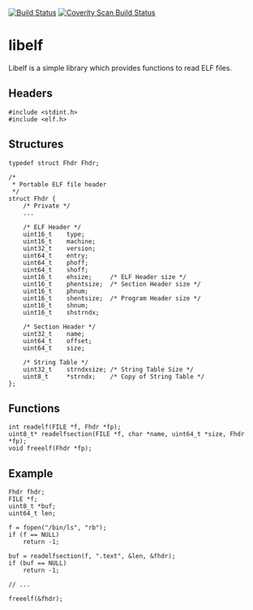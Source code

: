 [![Build Status](https://travis-ci.org/0intro/libelf.svg?branch=master)](https://travis-ci.org/0intro/libelf)
[![Coverity Scan Build Status](https://scan.coverity.com/projects/0intro-libelf/badge.svg)](https://scan.coverity.com/projects/0intro-libelf)

libelf
======

Libelf is a simple library which provides functions to read ELF files.

Headers
-------

```
#include <stdint.h>
#include <elf.h>
```

Structures
----------

```
typedef struct Fhdr Fhdr;

/*
 * Portable ELF file header
 */
struct Fhdr {
	/* Private */
	...

	/* ELF Header */
	uint16_t	type;
	uint16_t	machine;
	uint32_t	version;
	uint64_t	entry;
	uint64_t	phoff;
	uint64_t	shoff;
	uint16_t	ehsize;		/* ELF Header size */
	uint16_t	phentsize;	/* Section Header size */
	uint16_t	phnum;
	uint16_t	shentsize;	/* Program Header size */
	uint16_t	shnum;
	uint16_t	shstrndx;

	/* Section Header */
	uint32_t	name;
	uint64_t	offset;
	uint64_t	size;

	/* String Table */
	uint32_t	strndxsize;	/* String Table Size */
	uint8_t		*strndx;	/* Copy of String Table */
};
```

Functions
---------

```
int readelf(FILE *f, Fhdr *fp);
uint8_t* readelfsection(FILE *f, char *name, uint64_t *size, Fhdr *fp);
void freeelf(Fhdr *fp);
```

Example
-------

```
Fhdr fhdr;
FILE *f;
uint8_t *buf;
uint64_t len;

f = fopen("/bin/ls", "rb");
if (f == NULL)
	return -1;

buf = readelfsection(f, ".text", &len, &fhdr);
if (buf == NULL)
	return -1;

// ...

freeelf(&fhdr);
```
